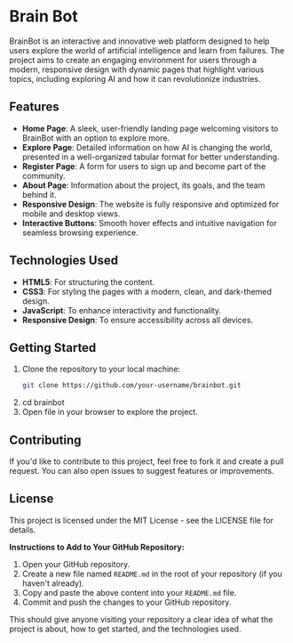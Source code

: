 # Brain Bot

BrainBot is an interactive and innovative web platform designed to help users explore the world of artificial intelligence and learn from failures. The project aims to create an engaging environment for users through a modern, responsive design with dynamic pages that highlight various topics, including exploring AI and how it can revolutionize industries.

## Features
- **Home Page**: A sleek, user-friendly landing page welcoming visitors to BrainBot with an option to explore more.
- **Explore Page**: Detailed information on how AI is changing the world, presented in a well-organized tabular format for better understanding.
- **Register Page**: A form for users to sign up and become part of the community.
- **About Page**: Information about the project, its goals, and the team behind it.
- **Responsive Design**: The website is fully responsive and optimized for mobile and desktop views.
- **Interactive Buttons**: Smooth hover effects and intuitive navigation for seamless browsing experience.
  
## Technologies Used
- **HTML5**: For structuring the content.
- **CSS3**: For styling the pages with a modern, clean, and dark-themed design.
- **JavaScript**: To enhance interactivity and functionality.
- **Responsive Design**: To ensure accessibility across all devices.

## Getting Started

1. Clone the repository to your local machine:
   ```bash
   git clone https://github.com/your-username/brainbot.git
2. cd brainbot
3. Open file in your browser to explore the project.

## Contributing
If you'd like to contribute to this project, feel free to fork it and create a pull request. You can also open issues to suggest features or improvements.

## License
This project is licensed under the MIT License - see the LICENSE file for details.

**Instructions to Add to Your GitHub Repository:**
1. Open your GitHub repository.
2. Create a new file named `README.md` in the root of your repository (if you haven't already).
3. Copy and paste the above content into your `README.md` file.
4. Commit and push the changes to your GitHub repository.

This should give anyone visiting your repository a clear idea of what the project is about, how to get started, and the technologies used.
